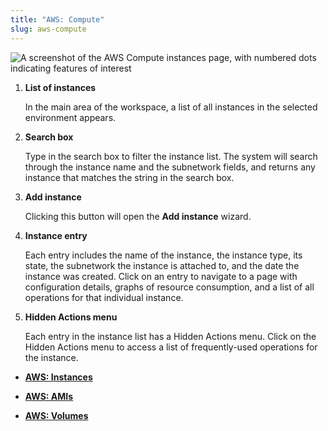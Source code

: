 ```yaml
---
title: "AWS: Compute"
slug: aws-compute
---
```



![A screenshot of the AWS Compute instances page, with numbered dots indicating features of interest](aws-compute-instancelist-numdots-en.png "List of AWS compute instances")

1.  **List of instances**

    In the main area of the workspace, a list of all instances in the selected environment appears.

2.  **Search box**

    Type in the search box to filter the instance list. The system will search through the instance name and the subnetwork fields, and returns any instance that matches the string in the search box.

3.  **Add instance**

    Clicking this button will open the **Add instance** wizard.

4.  **Instance entry**

    Each entry includes the name of the instance, the instance type, its state, the subnetwork the instance is attached to, and the date the instance was created. Click on an entry to navigate to a page with configuration details, graphs of resource consumption, and a list of all operations for that individual instance.

5.  **Hidden Actions menu**

    Each entry in the instance list has a Hidden Actions menu. Click on the Hidden Actions menu to access a list of frequently-used operations for the instance.


-   **[AWS: Instances](aws-instances.md)**  

-   **[AWS: AMIs](aws-amis.md)**  

-   **[AWS: Volumes](aws-volumes.md)**  


